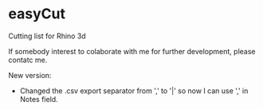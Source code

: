 # easyCut
Cutting list for Rhino 3d

If somebody interest to colaborate with me for further development, please contatc me.

New version:
- Changed the .csv export separator from ',' to '|' so now I can use ',' in Notes field.

